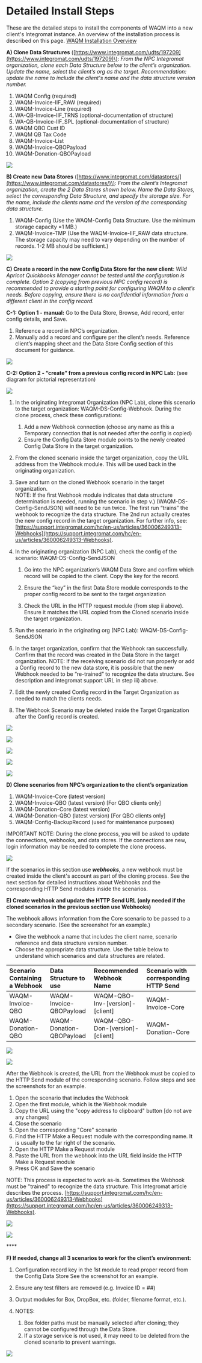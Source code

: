# Detailed Install Steps

These are the detailed steps to install the components of WAQM into a new client's Integromat instance.   An overview of the installation process is described on this page.   [WAQM Installation Overview](../waqm-overview-1/waqm-installation-overview.md)

**A\) Clone Data Structures** \([https://www.integromat.com/udts/197209](https://www.integromat.com/udts/197209)\): _From the NPC Integromat organization, clone each Data Structure below to the client’s organization. Update the name, select the client’s org as the target. Recommendation: update the name to include the client's name and the data structure version number._ 

1. WAQM Config \(required\) 
2. WAQM-Invoice-IIF\_RAW \(required\) 
3. WAQM-Invoice-Line \(required\) 
4. WA-QB-Invoice-IIF\_TRNS \(optional-documentation of structure\) 
5. WA-QB-Invoice-IIF\_SPL \(optional-documentation of structure\) 
6. WAQM QBO Cust ID 
7. WAQM QB Tax Code 
8. WAQM-Invoice-List
9. WAQM-Invoice-QBOPayload
10. WAQM-Donation-QBOPayload

![](https://lh6.googleusercontent.com/hAMP9QPJ5ZYJ6u3IPWeisWZOOUvVxdUio7j9a7qD04XkU_UnAQcF8MNkyudFSVhOUt1q-UUm7FngxzYtNADhh4GnnzmdNCQVAL86EEXh48AWW8YFt6IN_-gLSEXDfKCw4QCHE9qg)

**B\) Create new Data Stores** \([https://www.integromat.com/datastores/](https://www.integromat.com/datastores/)\):  _From the client’s Integromat organization, create the 2 Data Stores shown below. Name the Data Stores, select the corresponding Data Structure, and specify the storage size.   For the name, include the clients name and the version of the corresponding data structure._

1. WAQM-Config \(Use the WAQM-Config Data Structure. Use the minimum storage capacity =1 MB.\) 
2. WAQM-Invoice-TMP \(Use the WAQM-Invoice-IIF\_RAW data structure. The storage capacity may need to vary depending on the number of records. 1-2 MB should be sufficient.\)

![](https://lh3.googleusercontent.com/ZhCx3h7C37GdC_rzEB1b5Ulu_yDAPUbhzC0a-enmBuVEMXFqWUd_QP7UwQZZKyNETM9xua3ui7_UCi4DbqzDW0NrQVkIP9lk8tn0ry_O9yzD1FHJ9kdgKcb2HniXVjmCcs1Dxlrb)

**C\) Create a record in the new Config Data Store for the new client**:  _Wild Apricot Quickbooks Manager cannot be tested until the configuration is complete. Option 2 \(copying from previous NPC config record\) is recommended to provide a starting point for configuring WAQM to a client’s needs. Before copying, ensure there is no confidential information from a different client in the config record._ 

**C-1:  Option 1 - manual:**  Go to the Data Store, Browse, Add record, enter config details, and Save. 

1. Reference a record in NPC’s organization. 
2. Manually add a record and configure per the client’s needs. Reference client’s mapping sheet and the Data Store Config section of this document for guidance.

![](https://lh4.googleusercontent.com/-_wOzPznXps7pE5zajKu2wV8afT9wg-vYYaK3R-KcRvdE1z83iAGPDrfzlCzDqPCh1mrouVdixtGPZ5S6ByCpuEqtcd3EsRjg0u9FNWPDnuzwSRdG8t6kUmo4-JacVVYhRxu7-75)

**C-2:  Option 2 - “create” from a previous config record in NPC Lab:** \(see diagram for pictorial representation\)

![](../.gitbook/assets/config-copy-data-flow-diagram.png)



1. In the originating Integromat Organization \(NPC Lab\), clone this scenario to the target organization: WAQM-DS-Config-Webhook. During the clone process, check these configurations: 
   1. Add a new Webhook connection \(choose any name as this a Temporary connection that is not needed after the config is copied\) 
   2. Ensure the Config Data Store module points to the newly created Config Data Store in the target organization.

          
2. From the cloned scenario inside the target organization, copy the URL address from the Webhook module. This will be used back in the originating organization. 
3. Save and turn on the cloned Webhook scenario in the target organization.  
   NOTE:  If the first Webhook module indicates that data structure determination is needed, running the scenario in step v.\) \(WAQM-DS-Config-SendJSON\) will need to be run twice. The first run “trains” the webhook to recognize the data structure. The 2nd run actually creates the new config record in the target organization. For further info, see: [https://support.integromat.com/hc/en-us/articles/360006249313-Webhooks](https://support.integromat.com/hc/en-us/articles/360006249313-Webhooks).

          

4. In the originating organization \(NPC Lab\), check the config of the scenario: WAQM-DS-Config-SendJSON 
   1. Go into the NPC organization’s WAQM Data Store and confirm which record will be copied to the client. Copy the key for the record.

          

   2. Ensure the “key” in the first Data Store module corresponds to the proper config record to be sent to the target organization

          

   3. Check the URL in the HTTP request module \(from step ii above\). Ensure it matches the URL copied from the Cloned scenario inside the target organization.
5. Run the scenario in the originating org \(NPC Lab\): WAQM-DS-Config-SendJSON 
6. In the target organization, confirm that the Webhook ran successfully. Confirm that the record was created in the Data Store in the target organization. NOTE: If the receiving scenario did not run properly or add a Config record to the new data store, it is possible that the new Webhook needed to be “re-trained” to recognize the data structure. See description and integromat support URL in step iii\) above. 
7. Edit the newly created Config record in the Target Organization as needed to match the clients needs. 
8. The Webhook Scenario may be deleted inside the Target Organization after the Config record is created.

![](https://lh5.googleusercontent.com/5p9AOFM-LBKwCthEdw3RXNtXGsZtaoGVvVC3GRcZDfOlbB_nwwmXE89L7tQ3GSqQ_EciiKkPCAPaM_q-y_JKcoJv0awzttz021QDsl54lJa-eh1jmd3m9M83TEgC3wbNDWz8mKoG)

![](https://lh4.googleusercontent.com/A7xI9Af5rxPTT1JmlY3zpWoPxJ6_Bx16yvnS3JE7I6AMvrVclRawPWmZVc69XCviCsHJ_rdyROoaEJFBRxWq8uhUsyGu6U4LBpty2yNL57LBhvOVyQ8gzxR305cts3MbWWYbt8PT)

![](https://lh6.googleusercontent.com/-IOPlCsviAkPppCfl3kqWR8tUcEN61uTchUzjoHHF9EzptZ8rNi1QX4IRfOvQ35T4XES17GzkByeCwi2K4kIe3leG96RZ1KVNbnoxyqlE0zcIsivJBX3zTtetB2V8KTW3qaFfgmn)

![](https://lh6.googleusercontent.com/65LTfynjOVBTC8wmUUHVFSEHY4O3O5ZjWJgQrY7qEbPnFCt810JH3wZuN80ae2zprGndO_5z_e2ahGYWVIEvRECtGkhwI9ghBzBPz3504WmnNKUyNS_cJcBRUJICvbOStRbtiOqp)

![](https://lh4.googleusercontent.com/5GMRsEmqx44v1x2Lk1xcF8t3m_Gm9IpAmR51-Vgju3sGPxdndyxl0GrVP2E6S94TG_OuRxMYYTHsnxAXmnQtOUhijA70g_j6XnFPS6nMXP-wq74QpboYW22VkwlYFLX4skKZPZtq)

**D\) Clone scenarios from NPC’s organization to the client’s organization** 

1. WAQM-Invoice-Core \(latest version\) 
2. WAQM-Invoice-QBO \(latest version\) \[For QBO clients only\]
3. WAQM-Donation-Core \(latest version\)
4. WAQM-Donation-QBO \(latest version\) \[For QBO clients only\]
5. WAQM-Config-BackupRecord \(used for maintenance purposes\)      

IMPORTANT NOTE: During the clone process, you will be asked to update the connections, webhooks, and data stores. If the connections are new, login information may be needed to complete the clone process. 

![](https://lh4.googleusercontent.com/5GMRsEmqx44v1x2Lk1xcF8t3m_Gm9IpAmR51-Vgju3sGPxdndyxl0GrVP2E6S94TG_OuRxMYYTHsnxAXmnQtOUhijA70g_j6XnFPS6nMXP-wq74QpboYW22VkwlYFLX4skKZPZtq)

If the scenarios in this section use _**webhooks**_, a new webhook must be created inside the client's account as part of the cloning process.  See the next section for detailed instructions about Webhooks and the corresponding HTTP Send modules inside the scenarios.

**E\) Create webhook and update the HTTP Send URL \(only needed if the cloned scenarios in the previous section use Webhooks\)**

The webhook allows information from the Core scenario to be passed to a secondary scenario.   \(See the screenshot for an example.\) 

* Give the webhook a name that includes the client name, scenario reference and data structure version number.   
* Choose the appropriate data structure.  Use the table below to understand which scenarios and data structures are related.

| Scenario Containing a Webhook | Data Structure to use | Recommended Webhook Name | Scenario with corresponding HTTP Send |
| :--- | :--- | :--- | :--- |
| WAQM-Invoice-QBO | WAQM-Invoice-QBOPayload | WAQM-QBO-Inv-\[version\]-\[client\] | WAQM-Invoice-Core |
| WAQM-Donation-QBO | WAQM-Donation-QBOPayload | WAQM-QBO-Don-\[version\]-\[client\] | WAQM-Donation-Core |

![](../.gitbook/assets/qbo-scenario-linkage-v0.6.1.png)

![](../.gitbook/assets/screen-shot-2021-06-14-at-10.27.02-am.png)

After the Webhook is created, the URL from the Webhook must be copied to the HTTP Send module of the corresponding scenario.  Follow steps and see the screenshots for an example.

1. Open the scenario that includes the Webhook
2. Open the first module, which is the Webhook module
3. Copy the URL using the "copy address to clipboard" button \[do not ave any changes\]
4. Close the scenario
5. Open the corresponding "Core" scenario
6. Find the HTTP Make a Request module with the corresponding name.  It is usually to the far right of the scenario.
7. Open the HTTP Make a Request module
8. Paste the URL from the webhook into the URL field inside the HTTP Make a Request module
9. Press OK and Save the scenario

NOTE: This process is expected to work as-is.  Sometimes the Webhook must be "trained" to recognize the data structure.  This Integromat article describes the process.  [https://support.integromat.com/hc/en-us/articles/360006249313-Webhooks](https://support.integromat.com/hc/en-us/articles/360006249313-Webhooks).

![](../.gitbook/assets/screen-shot-2021-06-15-at-9.09.58-am.png)

![](../.gitbook/assets/screen-shot-2021-06-15-at-9.09.07-am.png)

\*\*\*\*

**F\) If needed, change all 3 scenarios to work for the client’s environment:** 

1. Configuration record key in the 1st module to read proper record from the Config Data Store  See the screenshot for an example.

          

2. Ensure any test filters are removed \(e.g. Invoice ID = \#\#\) 
3. Output modules for Box, DropBox, etc. \(folder, filename format, etc.\).
4. NOTES: 
   1. Box folder paths must be manually selected after cloning; they cannot be configured through the Data Store. 
   2. If a storage service is not used, it may need to be deleted from the cloned scenario to prevent warnings.

![](../.gitbook/assets/screen-shot-2021-06-15-at-8.35.51-am.png)

